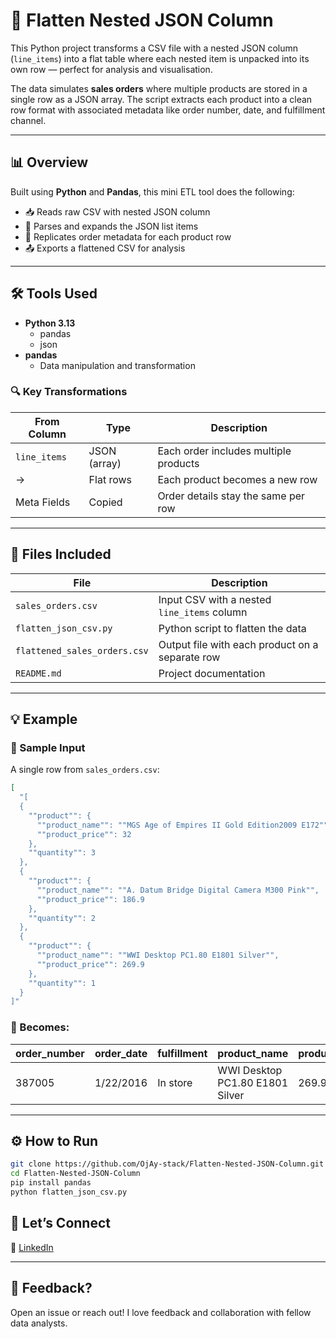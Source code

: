 # 🧾 Flatten Nested JSON Column

This Python project transforms a CSV file with a nested JSON column (`line_items`) into a flat table where each nested item is unpacked into its own row — perfect for analysis and visualisation.

The data simulates **sales orders** where multiple products are stored in a single row as a JSON array. The script extracts each product into a clean row format with associated metadata like order number, date, and fulfillment channel.

---

## 📊 Overview

Built using **Python** and **Pandas**, this mini ETL tool does the following:

- 📥 Reads raw CSV with nested JSON column
- 🧹 Parses and expands the JSON list items
- 🔄 Replicates order metadata for each product row
- 📤 Exports a flattened CSV for analysis

---
## 🛠️ Tools Used

- **Python 3.13**
  - pandas
  - json
- **pandas**
  - Data manipulation and transformation
    
### 🔍 Key Transformations

| From Column | Type          | Description                            |
|-------------|---------------|----------------------------------------|
| `line_items`| JSON (array)  | Each order includes multiple products  |
| →           | Flat rows     | Each product becomes a new row         |
| Meta Fields | Copied        | Order details stay the same per row    |

---

## 📂 Files Included

| File | Description |
|------|-------------|
| `sales_orders.csv` | Input CSV with a nested `line_items` column |
| `flatten_json_csv.py` | Python script to flatten the data |
| `flattened_sales_orders.csv` | Output file with each product on a separate row |
| `README.md` | Project documentation |

---

## 💡 Example

### 🎯 Sample Input

A single row from `sales_orders.csv`:

```json
[
  "[
  {
    ""product"": {
      ""product_name"": ""MGS Age of Empires II Gold Edition2009 E172"",
      ""product_price"": 32
    },
    ""quantity"": 3
  },
  {
    ""product"": {
      ""product_name"": ""A. Datum Bridge Digital Camera M300 Pink"",
      ""product_price"": 186.9
    },
    ""quantity"": 2
  },
  {
    ""product"": {
      ""product_name"": ""WWI Desktop PC1.80 E1801 Silver"",
      ""product_price"": 269.9
    },
    ""quantity"": 1
  }
]"
```

### 🔄 Becomes:

| order_number | order_date | fulfillment | product_name                    | product_price | quantity |
|--------------|------------|-------------|----------------------------------|---------------|----------|
| 387005       | 1/22/2016  | In store    | WWI Desktop PC1.80 E1801 Silver | 269.9         | 1        |
---

## ⚙️ How to Run

```bash
git clone https://github.com/OjAy-stack/Flatten-Nested-JSON-Column.git
cd Flatten-Nested-JSON-Column
pip install pandas
python flatten_json_csv.py
```
## 🤝 Let’s Connect

📍 [LinkedIn](https://www.linkedin.com/in/aojueromi)

---

## 💬 Feedback?

Open an issue or reach out! I love feedback and collaboration with fellow data analysts.
